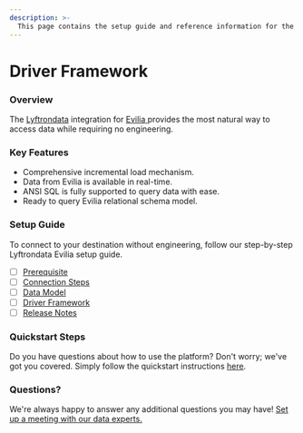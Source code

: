 ```yaml
---
description: >-
  This page contains the setup guide and reference information for the Evilia source connector.
---
```


# Driver Framework

### Overview

The [Lyftrondata](https://www.lyftrondata.com/) integration for [Evilia](https://www.lyftrondata.com/integration/evilia/)[ ](https://www.lyftrondata.com/integration/evilia/)provides the most natural way to access data while requiring no engineering.

### Key Features

* Comprehensive incremental load mechanism.
* Data from Evilia is available in real-time.&#x20;
* ANSI SQL is fully supported to query data with ease.
* Ready to query Evilia relational schema model.

### Setup Guide

To connect to your destination without engineering, follow our step-by-step Lyftrondata Evilia setup guide.

* [ ] [Prerequisite](../../marketing-analytics/evilia/prerequisite.md)
* [ ] [Connection Steps](../../marketing-analytics/evilia/connection-steps.md)
* [ ] [Data Model](../../marketing-analytics/evilia/data-model/)
* [ ] [Driver Framework](../../marketing-analytics/evilia/driver-framework/)
* [ ] [Release Notes](../../marketing-analytics/evilia/release-notes.md)

### Quickstart Steps

Do you have questions about how to use the platform? Don't worry; we've got you covered. Simply follow the quickstart instructions [here](../../../quickstart-steps.md).

### Questions? <a href="#questions" id="questions"></a>

We're always happy to answer any additional questions you may have! [Set up a meeting with our data experts.](https://www.lyftrondata.com/book-a-meeting/)


